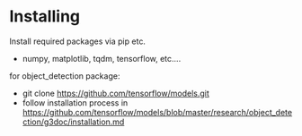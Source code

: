 # Installing

Install required packages via pip etc.
- numpy, matplotlib, tqdm, tensorflow, etc....

for object_detection package:
- git clone https://github.com/tensorflow/models.git
- follow installation process in https://github.com/tensorflow/models/blob/master/research/object_detection/g3doc/installation.md

